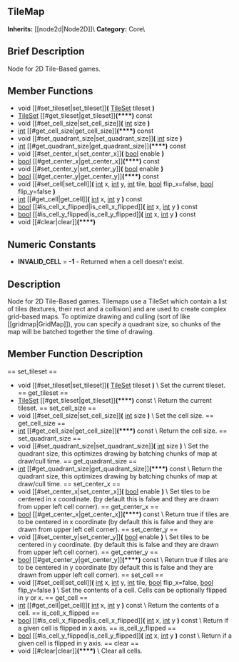 ##  TileMap  
**Inherits:** [[node2d|Node2D]]\\
**Category:** Core\\
##  Brief Description  
Node for 2D Tile-Based games.
##  Member Functions 
  * void [[#set_tileset|set_tileset]]**(** [TileSet](class_tileset) tileset **)**
  * [TileSet](class_tileset) [[#get_tileset|get_tileset]]**(****)** const
  * void [[#set_cell_size|set_cell_size]]**(** [int](class_int) size **)**
  * [int](class_int) [[#get_cell_size|get_cell_size]]**(****)** const
  * void [[#set_quadrant_size|set_quadrant_size]]**(** [int](class_int) size **)**
  * [int](class_int) [[#get_quadrant_size|get_quadrant_size]]**(****)** const
  * void [[#set_center_x|set_center_x]]**(** [bool](class_bool) enable **)**
  * [bool](class_bool) [[#get_center_x|get_center_x]]**(****)** const
  * void [[#set_center_y|set_center_y]]**(** [bool](class_bool) enable **)**
  * [bool](class_bool) [[#get_center_y|get_center_y]]**(****)** const
  * void [[#set_cell|set_cell]]**(** [int](class_int) x, [int](class_int) y, [int](class_int) tile, [bool](class_bool) flip_x=false, [bool](class_bool) flip_y=false **)**
  * [int](class_int) [[#get_cell|get_cell]]**(** [int](class_int) x, [int](class_int) y **)** const
  * [bool](class_bool) [[#is_cell_x_flipped|is_cell_x_flipped]]**(** [int](class_int) x, [int](class_int) y **)** const
  * [bool](class_bool) [[#is_cell_y_flipped|is_cell_y_flipped]]**(** [int](class_int) x, [int](class_int) y **)** const
  * void [[#clear|clear]]**(****)**
##  Numeric Constants  
  * **INVALID_CELL** = **-1** - Returned when a cell doesn't exist.
##  Description  
Node for 2D Tile-Based games. Tilemaps use a TileSet which contain a list of tiles (textures, their rect and a collision) and are used to create complex grid-based maps.
	To optimize drawing and culling (sort of like [[gridmap|GridMap]]), you can specify a quadrant size, so chunks of the map will be batched together the time of drawing.
##  Member Function Description  
==  set_tileset  ==
  * void [[#set_tileset|set_tileset]]**(** [TileSet](class_tileset) tileset **)**
\\
Set the current tileset.
==  get_tileset  ==
  * [TileSet](class_tileset) [[#get_tileset|get_tileset]]**(****)** const
\\
Return the current tileset.
==  set_cell_size  ==
  * void [[#set_cell_size|set_cell_size]]**(** [int](class_int) size **)**
\\
Set the cell size.
==  get_cell_size  ==
  * [int](class_int) [[#get_cell_size|get_cell_size]]**(****)** const
\\
Return the cell size.
==  set_quadrant_size  ==
  * void [[#set_quadrant_size|set_quadrant_size]]**(** [int](class_int) size **)**
\\
Set the quadrant size, this optimizes drawing by batching chunks of map at draw/cull time.
==  get_quadrant_size  ==
  * [int](class_int) [[#get_quadrant_size|get_quadrant_size]]**(****)** const
\\
Return the quadrant size, this optimizes drawing by batching chunks of map at draw/cull time.
==  set_center_x  ==
  * void [[#set_center_x|set_center_x]]**(** [bool](class_bool) enable **)**
\\
Set tiles to be centered in x coordinate. (by default this is false and they are drawn from upper left cell corner).
==  get_center_x  ==
  * [bool](class_bool) [[#get_center_x|get_center_x]]**(****)** const
\\
Return true if tiles are to be centered in x coordinate (by default this is false and they are drawn from upper left cell corner).
==  set_center_y  ==
  * void [[#set_center_y|set_center_y]]**(** [bool](class_bool) enable **)**
\\
Set tiles to be centered in y coordinate. (by default this is false and they are drawn from upper left cell corner).
==  get_center_y  ==
  * [bool](class_bool) [[#get_center_y|get_center_y]]**(****)** const
\\
Return true if tiles are to be centered in y coordinate (by default this is false and they are drawn from upper left cell corner).
==  set_cell  ==
  * void [[#set_cell|set_cell]]**(** [int](class_int) x, [int](class_int) y, [int](class_int) tile, [bool](class_bool) flip_x=false, [bool](class_bool) flip_y=false **)**
\\
Set the contents of a cell. Cells can be optionally flipped in y or x.
==  get_cell  ==
  * [int](class_int) [[#get_cell|get_cell]]**(** [int](class_int) x, [int](class_int) y **)** const
\\
Return the contents of a cell.
==  is_cell_x_flipped  ==
  * [bool](class_bool) [[#is_cell_x_flipped|is_cell_x_flipped]]**(** [int](class_int) x, [int](class_int) y **)** const
\\
Return if a given cell is flipped in x axis.
==  is_cell_y_flipped  ==
  * [bool](class_bool) [[#is_cell_y_flipped|is_cell_y_flipped]]**(** [int](class_int) x, [int](class_int) y **)** const
\\
Return if a given cell is flipped in y axis.
==  clear  ==
  * void [[#clear|clear]]**(****)**
\\
Clear all cells.
